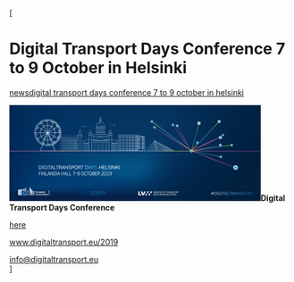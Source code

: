 [

# Digital Transport Days Conference 7 to 9 October in Helsinki

<a href="/news" style="text-transform:lowercase;">News</a><a href="/news/digital_transport_days_conference_7_to_9_october_in_helsinki" style="text-transform:lowercase;">Digital Transport Days Conference 7 to 9 October in Helsinki</a>  
  
![](/docs/Image/684/thumb_450x-_dde06b9f_8619_480e_8517_1577a3859451.jpg)__Digital Transport Days Conference__  
  
  
  
  
  
[here](https://europa.us11.list-manage.com/track/click?u=95a3ca4b0a80bfaadad6508aa&amp;id=b46a557bbf&amp;e=9a1ab3d7b4)  
  
  
  
[www.digitaltransport.eu/2019  
](http://www.digitaltransport.eu/2019)  
  
  
  
  
[info@digitaltransport.eu](javascript:location.href='mailto:'+String.fromCharCode(105,110,102,111,64,100,105,103,105,116,97,108,116,114,97,110,115,112,111,114,116,46,101,117)+'?subject=Digital%20Transport%20Days%20Conference')  
]